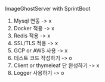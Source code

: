 ImageGhostServer with SprintBoot 

1. Mysql 연동  -> x
2. Docker 적용 -> x
3. Redis 적용 -> x
4. SSL/TLS 적용 -> x
5. GCP or AWS 사용  -> x
6. 테스트 코드 작성하기 -> o   
7. Client or thymeleaf 단 완성하기  -> x
8. Logger 사용하기  -> o 
